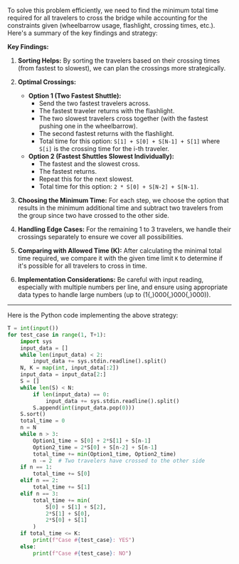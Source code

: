 To solve this problem efficiently, we need to find the minimum total time required for all travelers to cross the bridge while accounting for the constraints given (wheelbarrow usage, flashlight, crossing times, etc.). Here's a summary of the key findings and strategy:

**Key Findings:**

1. **Sorting Helps:** By sorting the travelers based on their crossing times (from fastest to slowest), we can plan the crossings more strategically.

2. **Optimal Crossings:**
   - **Option 1 (Two Fastest Shuttle):**
     - Send the two fastest travelers across.
     - The fastest traveler returns with the flashlight.
     - The two slowest travelers cross together (with the fastest pushing one in the wheelbarrow).
     - The second fastest returns with the flashlight.
     - Total time for this option: `S[1] + S[0] + S[N-1] + S[1]` where `S[i]` is the crossing time for the i-th traveler.
   - **Option 2 (Fastest Shuttles Slowest Individually):**
     - The fastest and the slowest cross.
     - The fastest returns.
     - Repeat this for the next slowest.
     - Total time for this option: `2 * S[0] + S[N-2] + S[N-1]`.

3. **Choosing the Minimum Time:** For each step, we choose the option that results in the minimum additional time and subtract two travelers from the group since two have crossed to the other side.

4. **Handling Edge Cases:** For the remaining 1 to 3 travelers, we handle their crossings separately to ensure we cover all possibilities.

5. **Comparing with Allowed Time (K):** After calculating the minimal total time required, we compare it with the given time limit `K` to determine if it's possible for all travelers to cross in time.

6. **Implementation Considerations:** Be careful with input reading, especially with multiple numbers per line, and ensure using appropriate data types to handle large numbers (up to \(1{,}000{,}000{,}000\)).

---

Here is the Python code implementing the above strategy:

```python
T = int(input())
for test_case in range(1, T+1):
    import sys
    input_data = []
    while len(input_data) < 2:
        input_data += sys.stdin.readline().split()
    N, K = map(int, input_data[:2])
    input_data = input_data[2:]
    S = []
    while len(S) < N:
        if len(input_data) == 0:
            input_data += sys.stdin.readline().split()
        S.append(int(input_data.pop(0)))
    S.sort()
    total_time = 0
    n = N
    while n > 3:
        Option1_time = S[0] + 2*S[1] + S[n-1]
        Option2_time = 2*S[0] + S[n-2] + S[n-1]
        total_time += min(Option1_time, Option2_time)
        n -= 2  # Two travelers have crossed to the other side
    if n == 1:
        total_time += S[0]
    elif n == 2:
        total_time += S[1]
    elif n == 3:
        total_time += min(
            S[0] + S[1] + S[2],
            2*S[1] + S[0],
            2*S[0] + S[1]
        )
    if total_time <= K:
        print(f"Case #{test_case}: YES")
    else:
        print(f"Case #{test_case}: NO")
```